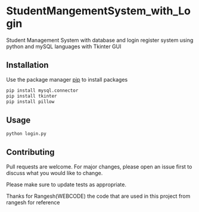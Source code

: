# StudentMangementSystem_with_Login

Student Management System with database and login register system using python and mySQL languages with Tkinter GUI


## Installation

Use the package manager [pip](https://pip.pypa.io/en/stable/) to install packages 

```bash
pip install mysql.connector
pip install tkinter
pip install pillow
```

## Usage

```python
python login.py
```

## Contributing
Pull requests are welcome. For major changes, please open an issue first to discuss what you would like to change.

Please make sure to update tests as appropriate.

Thanks for Rangesh(WEBCODE)
the code that are used in this project from rangesh for reference

